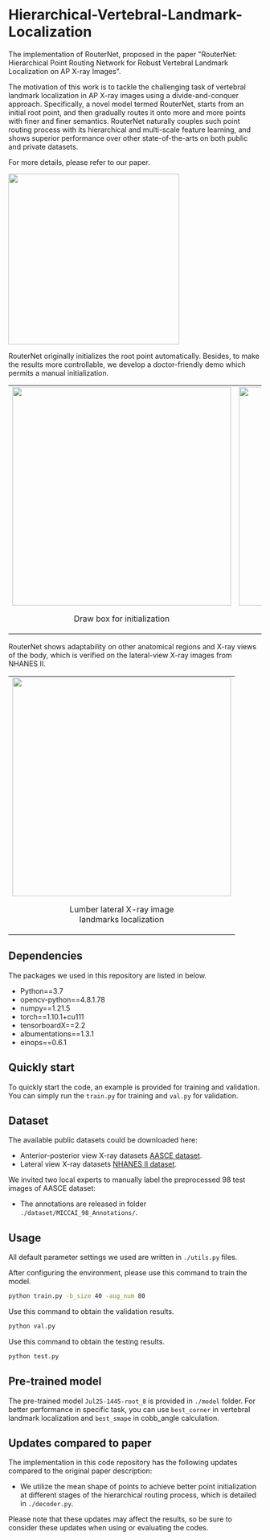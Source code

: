 # Hierarchical-Vertebral-Landmark-Localization
The implementation of RouterNet, proposed in the paper "RouterNet: Hierarchical Point Routing Network for Robust Vertebral Landmark Localization on AP X-ray Images". 

The motivation of this work is to tackle the challenging task of vertebral landmark localization in AP X-ray images using a divide-and-conquer approach. Specifically, a novel model termed RouterNet, starts from an initial root point, and then gradually routes it onto more and more points with finer and finer semantics. RouterNet naturally couples such point routing process with its hierarchical and multi-scale feature learning, and shows superior performance over other state-of-the-arts on both public and private datasets. 

For more details, please refer to our paper.

<img src="./RouterNet/fig/fig.png" height='340px'>

RouterNet originally initializes the root point automatically. Besides, to make the results more controllable, we develop a doctor-friendly demo which permits a manual initialization.
<table><tr style="border:none" align="center">
<td style="border:none"><img src='./RouterNet/fig/box2landmarks.gif' height="435px"> <p align="center">Draw box for initialization</p></td>
<td style="border:none"><img src='./RouterNet/fig/point2cobb.gif' height="435px"><p align="center" >Click for initialization</p></td>
</tr></table>

RouterNet shows adaptability on other anatomical regions and X-ray views of the body, which is verified on the lateral-view X-ray images from NHANES II. 
<table><tr style="border:none" align="center">
<td style="border:none"><img src='./RouterNet/fig/box2landmarks_lateral.gif' height="435px"><p align="center" >Lumber lateral X-ray image <br>landmarks localization</p></td>
</tr></table>
    


## Dependencies
The packages we used in this repository are listed in below.

- Python==3.7
- opencv-python==4.8.1.78
- numpy==1.21.5
- torch==1.10.1+cu111
- tensorboardX==2.2
- albumentations==1.3.1
- einops==0.6.1

## Quickly start
To quickly start the code, an example is provided for training and validation. 
You can simply run the `train.py` for training and `val.py` for validation.


## Dataset
The available public datasets could be downloaded here:
- Anterior-posterior view X-ray datasets [AASCE dataset](https://aasce19.github.io/#challenge-dataset).
- Lateral view X-ray datasets [NHANES II dataset](https://wwwn.cdc.gov/nchs/nhanes/nhanes2/default.aspx).

We invited two local experts to manually label the preprocessed 98 test images of AASCE dataset:
- The annotations are released in folder `./dataset/MICCAI_98_Annotations/`.

## Usage
All default parameter settings we used are written in `./utils.py` files.

After configuring the environment, please use this command to train the model.
```sh
python train.py -b_size 40 -aug_num 80
```

Use this command to obtain the validation results.
```sh
python val.py 
```

Use this command to obtain the testing results.
```sh
python test.py 
```

## Pre-trained model
The pre-trained model `Jul25-1445-root_8` is provided in `./model` folder. For better performance in specific task, you can use `best_corner` in vertebral landmark localization and `best_smape` in cobb_angle calculation.

## Updates compared to paper
The implementation in this code repository has the following updates compared to the original paper description:
- We utilize the mean shape of points to achieve better point initialization at different stages of the hierarchical routing process, which is detailed in `./decoder.py`.

Please note that these updates may affect the results, so be sure to consider these updates when using or evaluating the codes.



